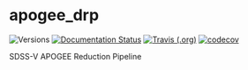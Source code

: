 # apogee_drp

![Versions](https://img.shields.io/badge/python->3.7-blue)
[![Documentation Status](https://readthedocs.org/projects/sdss_apogee_drp/badge/?version=latest)](https://sdss_apogee_drp.readthedocs.io/en/latest/?badge=latest)
[![Travis (.org)](https://img.shields.io/travis/sdss/apogee_drp)](https://travis-ci.org/sdss/apogee_drp)
[![codecov](https://codecov.io/gh/sdss/apogee_drp/branch/master/graph/badge.svg)](https://codecov.io/gh/sdss/apogee_drp)

SDSS-V APOGEE Reduction Pipeline
